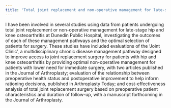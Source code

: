 ```yaml
---
title: 'Total joint replacement and non-operative management for late-stage hip and knee osteoarthritis'
---
```


I have been involved in several studies using data from patients undergoing total joint replacement or non-operative management for late-stage hip and knee osteoarthritis at Dunedin Public Hospital, investigating the outcomes of each of these management pathways and the optimal selection of patients for surgery. These studies have included evaluations of the ‘Joint Clinic’, a multidisciplinary chronic disease management pathway designed to improve access to joint replacement surgery for patients with hip and knee osteoarthritis by providing optimal non-operative management for patients with lower need for immediate surgery, with two articles published in the Journal of Arthroplasty; evaluation of the relationship between preoperative health status and postoperative improvement to help inform rationing decisions, published in Arthroplasty Today; and cost-effectiveness analysis of total joint replacement surgery based on preoperative patient characteristics and duration of follow-up, with a manuscript forthcoming in the Journal of Arthroplasty.
